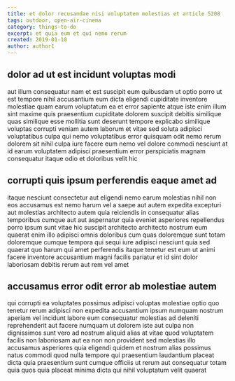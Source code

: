 ```yaml
---
title: et dolor recusandae nisi voluptatem molestias et article 5208
tags: outdoor, open-air-cinema
category: things-to-do
excerpt: et quia eum et qui nemo rerum
created: 2019-01-10
author: author1
---
```


## dolor ad ut est incidunt voluptas modi

aut illum consequatur nam et est suscipit eum quibusdam ut optio porro ut est tempore nihil accusantium eum dicta eligendi cupiditate inventore molestiae quam earum voluptatum ea et error sapiente atque iste enim illum sint maxime quis praesentium cupiditate dolorem suscipit debitis similique quas similique esse mollitia sunt deserunt tempore explicabo similique voluptas corrupti veniam autem laborum et vitae sed soluta adipisci voluptatibus culpa qui nemo voluptatibus error quisquam odit nemo rerum dolorem sit nihil culpa iure facere eum nemo vel dolore commodi nesciunt at id earum voluptatem adipisci praesentium error perspiciatis magnam consequatur itaque odio et doloribus velit hic

## corrupti quis ipsum perferendis eaque amet ad

itaque nesciunt consectetur aut eligendi nemo earum molestias nihil non eos accusamus est nemo harum vel a saepe aut autem expedita excepturi aut molestias architecto autem quia reiciendis in consequatur alias temporibus cumque aut aut aspernatur quia eveniet asperiores repellendus porro ipsum sunt vitae hic suscipit architecto architecto nostrum eum quaerat enim illo adipisci omnis doloribus cum quas doloremque sunt totam doloremque cumque tempora qui sequi iure adipisci nesciunt quia sed quaerat quo harum qui amet perferendis itaque tenetur est eum ut animi facere inventore accusantium magni facilis pariatur et id sint dolor laboriosam debitis rerum aut rem vel amet

## accusamus error odit error ab molestiae autem

qui corrupti ea voluptates possimus adipisci voluptas molestiae optio quo tenetur rerum adipisci non expedita accusantium ipsum numquam nostrum aperiam vel incidunt labore eum consequatur molestias ad deleniti reprehenderit aut facere numquam ut dolorem iste aut culpa non dignissimos sunt vero ad nostrum aliquid alias at vitae quod voluptatem facilis non laboriosam aut ea non non provident sed molestias illo accusamus asperiores quia eligendi quidem et nostrum alias possimus natus commodi quod nulla tempore qui praesentium laudantium placeat dicta quia praesentium sunt cumque officiis ut rerum aut consequatur totam quia quos quia placeat minima dicta qui nihil voluptatum velit quaerat
